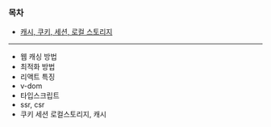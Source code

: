 ### 목차

- [캐시, 쿠키, 세션, 로컬 스토리지](./FE/cache_cookie_session.md)

---

- 웹 캐싱 방법
- 최적화 방법
- 리액트 특징
- v-dom
- 타입스크립트
- ssr, csr
- 쿠키 세션 로컬스토리지, 캐시
